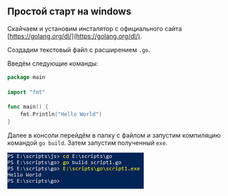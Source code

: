 ## Простой старт на windows

Скайчаем и установим инсталятор с официального сайта [https://golang.org/dl/](https://golang.org/dl/).

Создадим текстовый файл с расширением `.go`.

Введём следующие команды:

```go
package main

import "fmt"

func main() {
    fmt.Println("Hello World")
}
```

Далее в консоли перейдём в папку с файлом и запустим компиляцию командой `go build`. Затем запустим полученный `exe`.


![](../images//go.start//run1.PNG "go.start_1")